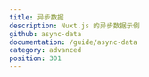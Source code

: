```yaml
---
title: 异步数据
description: Nuxt.js 的异步数据示例
github: async-data
documentation: /guide/async-data
category: advanced
position: 301
---
```

